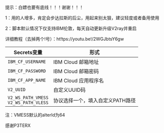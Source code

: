 提示：白嫖也要有底线！！！谢谢！！！

1：用的人增多，肯定会步达拉斯的后尘，用起来别太狠，建议轻度或者备用使用

2：脚本默认情况下仅支持IBM伦敦，每天自动更新升级V2ray并重启

详细教程（去掉两个!号）：ht!tps://youtu.be!/2WGJbtsY6gw

   | Secrets变量 | 形式 |
  | --------------------- | ----------- |
  | `IBM_CF_USERNAME`       | IBM Cloud 邮箱地址 |
  | `IBM_CF_PASSWORD` | IBM Cloud 邮箱密码 |
  | `IBM_CF_APP_NAME` | IBM Cloud 应用程序名 |
  | `V2_UUID` | 自定义UUID码 |
  | `V2_WS_PATH_VMESS` </br> `V2_WS_PATH_VLESS` | 协议选择一个，填入自定义PATH路径 |
  
注：VMESS默认的alterId为64

感谢P3TERX
